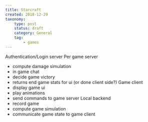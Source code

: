 ```yaml
---
title: Starcraft
created: 2018-12-29
taxonomy:
    type: post
    status: draft
    category: General
    tag:
        - games
---
```


Authentication/Login server
Per game server
- compute damage simulation
- in game chat
- decide game victory
- returns end game stats for ui (or done client side?)
Game client
- display game ui
- play animations
- send commands to game server
Local backend
- record game
- compute game simulation
- communicate game state to game client
